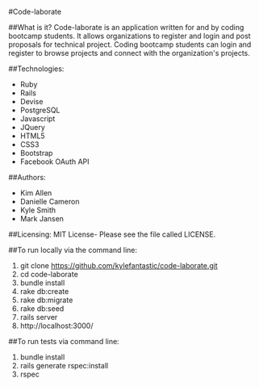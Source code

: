
#Code-laborate

##What is it?
Code-laborate is an application written for and by coding bootcamp students.  It allows organizations to register and login and post proposals for technical project.  Coding bootcamp students can login and register to browse projects and connect with the organization's projects.

##Technologies:
* Ruby
* Rails
* Devise
* PostgreSQL
* Javascript
* JQuery
* HTML5
* CSS3
* Bootstrap
* Facebook OAuth API

##Authors:
* Kim Allen
* Danielle Cameron
* Kyle Smith
* Mark Jansen

##Licensing:
MIT License- Please see the file called LICENSE.

##To run locally via the command line:

1. git clone https://github.com/kylefantastic/code-laborate.git
2. cd code-laborate
3. bundle install
4. rake db:create
5. rake db:migrate
6. rake db:seed
7. rails server
8. http://localhost:3000/

##To run tests via command line:
1. bundle install
2. rails generate rspec:install
3. rspec




